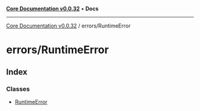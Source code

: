 [**Core Documentation v0.0.32**](../../README.md) • **Docs**

***

[Core Documentation v0.0.32](../../modules.md) / errors/RuntimeError

# errors/RuntimeError

## Index

### Classes

- [RuntimeError](classes/RuntimeError.md)
